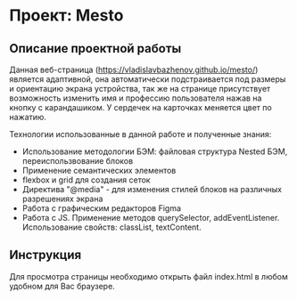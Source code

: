 # Проект: Mesto
## Описание проектной работы

Данная веб-страница (https://vladislavbazhenov.github.io/mesto/) является адаптивной, она автоматически подстраивается под размеры и ориентацию экрана устройства, так же на странице присутствует возможность изменить имя и профессию пользователя нажав на кнопку с карандашиком. У сердечек на карточках меняется цвет по нажатию.

Технологии использованные в данной работе и полученные знания:
* Использование методологии БЭМ: файловая структура Nested БЭМ, переиспользвование блоков
* Применение семантических элементов
* flexbox и grid для создания сеток
* Директива "@media" - для изменения стилей блоков на различных разрешениях экрана
* Работа с графическим редакторов Figma
* Работа с JS. Применение методов querySelector, addEventListener. Использование свойств: classList, textContent.

## Инструкция
Для просмотра страницы необходимо открыть файл index.html в любом удобном для Вас браузере.

